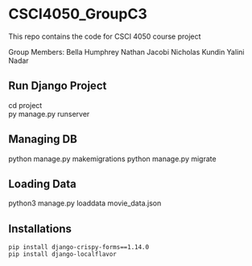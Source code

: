 # CSCI4050_GroupC3

This repo contains the code for CSCI 4050 course project

Group Members:
Bella Humphrey
Nathan Jacobi
Nicholas Kundin
Yalini Nadar

## Run Django Project
cd project  
py manage.py runserver

## Managing DB
python manage.py makemigrations
python manage.py migrate

## Loading Data
python3 manage.py loaddata movie_data.json

## Installations
```
pip install django-crispy-forms==1.14.0
pip install django-localflavor
```

